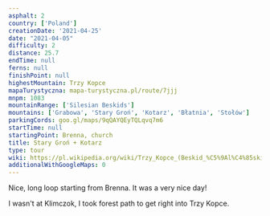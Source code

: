 ```yaml
---
asphalt: 2
country: ['Poland']
creationDate: '2021-04-25'
date: "2021-04-05"
difficulty: 2
distance: 25.7
endTime: null
ferns: null
finishPoint: null
highestMountain: Trzy Kopce
mapaTurystyczna: mapa-turystyczna.pl/route/7jjj
mnpm: 1083
mountainRange: ['Silesian Beskids']
mountains: ['Grabowa', 'Stary Groń', 'Kotarz', 'Błatnia', 'Stołów']
parkingCords: goo.gl/maps/9qQAYQEyTQLqvq7m6
startTime: null
startingPoint: Brenna, church
title: Stary Groń + Kotarz
type: tour
wiki: https://pl.wikipedia.org/wiki/Trzy_Kopce_(Beskid_%C5%9Al%C4%85ski)
additionalWithGoogleMaps: 0
---
```


Nice, long loop starting from Brenna. It was a very nice day!

I wasn't at Klimczok, I took forest path to get right into Trzy Kopce.